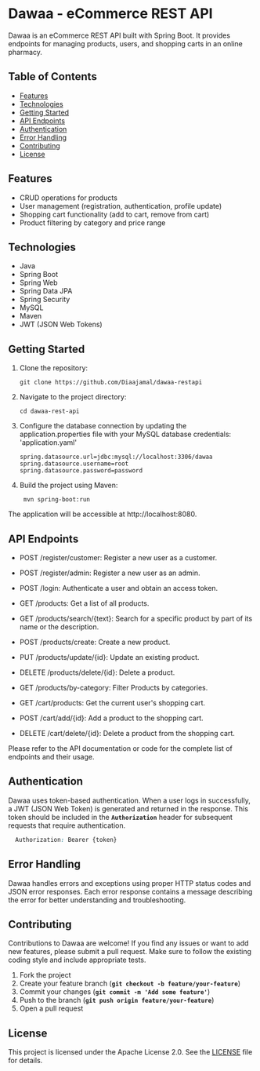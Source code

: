 # Dawaa - eCommerce REST API

Dawaa is an eCommerce REST API built with Spring Boot. It provides endpoints for managing products, users, and shopping
carts in an online pharmacy.

## Table of Contents

- [Features](#features)
- [Technologies](#technologies)
- [Getting Started](#getting-started)
- [API Endpoints](#api-endpoints)
- [Authentication](#authentication)
- [Error Handling](#error-handling)
- [Contributing](#contributing)
- [License](#license)

## Features

- CRUD operations for products
- User management (registration, authentication, profile update)
- Shopping cart functionality (add to cart, remove from cart)
- Product filtering by category and price range

## Technologies

- Java
- Spring Boot
- Spring Web
- Spring Data JPA
- Spring Security
- MySQL
- Maven
- JWT (JSON Web Tokens)

## Getting Started

1. Clone the repository:

   ```shell
   git clone https://github.com/Diaajamal/dawaa-restapi
   ```
2. Navigate to the project directory:

   ```shell
   cd dawaa-rest-api
   ```
3. Configure the database connection by updating the application.properties file with your MySQL database credentials:
   'application.yaml'
   ```properties
   spring.datasource.url=jdbc:mysql://localhost:3306/dawaa
   spring.datasource.username=root
   spring.datasource.password=password
   ```
4. Build the project using Maven:

   ```shell
    mvn spring-boot:run
   ```

The application will be accessible at http://localhost:8080.

## API Endpoints

- POST /register/customer: Register a new user as a customer.

- POST /register/admin: Register a new user as an admin.

- POST /login: Authenticate a user and obtain an access token.

- GET /products: Get a list of all products.

- GET /products/search/{text}: Search for a specific product by part of its name or the description.

- POST /products/create: Create a new product.

- PUT /products/update/{id}: Update an existing product.

- DELETE /products/delete/{id}: Delete a product.

- GET /products/by-category: Filter Products by categories.

- GET /cart/products: Get the current user's shopping cart.

- POST /cart/add/{id}: Add a product to the shopping cart.

- DELETE /cart/delete/{id}: Delete a product from the shopping cart.

Please refer to the API documentation or code for the complete list of endpoints and their usage.

## Authentication

Dawaa uses token-based authentication. When a user logs in successfully, a JWT (JSON Web Token) is generated and
returned in the response.
This token should be included in the **`Authorization`** header for subsequent requests that require authentication.

 ```css
   Authorization: Bearer {token}
```

## Error Handling
Dawaa handles errors and exceptions using proper HTTP status codes and JSON error responses. Each error response contains a message describing the error for better understanding and troubleshooting.

## Contributing
Contributions to Dawaa are welcome! If you find any issues or want to add new features, please submit a pull request. Make sure to follow the existing coding style and include appropriate tests.
1. Fork the project
2. Create your feature branch  (**`git checkout -b feature/your-feature`**)
3. Commit your changes  (**`git commit -m 'Add some feature'`**)
4. Push to the branch  (**`git push origin feature/your-feature`**)
5. Open a pull request

## License
This project is licensed under the Apache License 2.0. See the [LICENSE](LICENSE) file for details.
